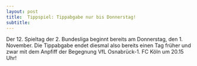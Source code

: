 ```yaml
---
layout: post
title:  Tippspiel: Tippabgabe nur bis Donnerstag!
subtitle:  
---
```


Der 12. Spieltag der 2. Bundesliga beginnt bereits am Donnerstag, den 1. November. Die Tippabgabe endet diesmal also bereits einen Tag früher und zwar mit dem Anpfiff der Begegnung VfL Osnabrück-1. FC Köln um 20.15 Uhr!


